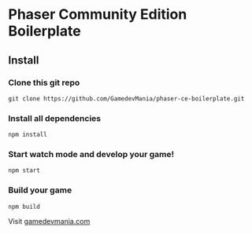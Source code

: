 # Phaser Community Edition Boilerplate

## Install

### Clone this git repo
`git clone https://github.com/GamedevMania/phaser-ce-boilerplate.git`

### Install all dependencies
`npm install`

### Start watch mode and develop your game!
`npm start`

### Build your game
`npm build`

Visit [gamedevmania.com](http://gamedevmania.com)